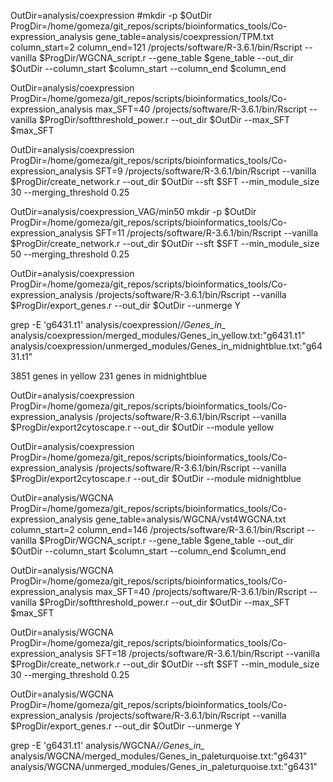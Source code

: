 OutDir=analysis/coexpression
#mkdir -p $OutDir
ProgDir=/home/gomeza/git_repos/scripts/bioinformatics_tools/Co-expression_analysis
gene_table=analysis/coexpression/TPM.txt
column_start=2
column_end=121
/projects/software/R-3.6.1/bin/Rscript --vanilla $ProgDir/WGCNA_script.r --gene_table $gene_table --out_dir $OutDir --column_start $column_start --column_end $column_end



OutDir=analysis/coexpression
ProgDir=/home/gomeza/git_repos/scripts/bioinformatics_tools/Co-expression_analysis
max_SFT=40
/projects/software/R-3.6.1/bin/Rscript --vanilla $ProgDir/softthreshold_power.r --out_dir $OutDir --max_SFT $max_SFT


OutDir=analysis/coexpression
ProgDir=/home/gomeza/git_repos/scripts/bioinformatics_tools/Co-expression_analysis
SFT=9
/projects/software/R-3.6.1/bin/Rscript --vanilla $ProgDir/create_network.r --out_dir $OutDir --sft $SFT --min_module_size 30 --merging_threshold 0.25


OutDir=analysis/coexpression_VAG/min50
mkdir -p $OutDir
ProgDir=/home/gomeza/git_repos/scripts/bioinformatics_tools/Co-expression_analysis
SFT=11
/projects/software/R-3.6.1/bin/Rscript --vanilla $ProgDir/create_network.r --out_dir $OutDir --sft $SFT --min_module_size 50 --merging_threshold 0.25


OutDir=analysis/coexpression
ProgDir=/home/gomeza/git_repos/scripts/bioinformatics_tools/Co-expression_analysis
/projects/software/R-3.6.1/bin/Rscript --vanilla $ProgDir/export_genes.r --out_dir $OutDir --unmerge Y

grep -E 'g6431.t1' analysis/coexpression/*/Genes_in_*
analysis/coexpression/merged_modules/Genes_in_yellow.txt:"g6431.t1"
analysis/coexpression/unmerged_modules/Genes_in_midnightblue.txt:"g6431.t1"

3851 genes in yellow
231 genes in midnightblue

OutDir=analysis/coexpression
ProgDir=/home/gomeza/git_repos/scripts/bioinformatics_tools/Co-expression_analysis
/projects/software/R-3.6.1/bin/Rscript --vanilla $ProgDir/export2cytoscape.r --out_dir $OutDir --module yellow

OutDir=analysis/coexpression
ProgDir=/home/gomeza/git_repos/scripts/bioinformatics_tools/Co-expression_analysis
/projects/software/R-3.6.1/bin/Rscript --vanilla $ProgDir/export2cytoscape.r --out_dir $OutDir --module midnightblue





OutDir=analysis/WGCNA
ProgDir=/home/gomeza/git_repos/scripts/bioinformatics_tools/Co-expression_analysis
gene_table=analysis/WGCNA/vst4WGCNA.txt
column_start=2
column_end=146
/projects/software/R-3.6.1/bin/Rscript --vanilla $ProgDir/WGCNA_script.r --gene_table $gene_table --out_dir $OutDir --column_start $column_start --column_end $column_end

OutDir=analysis/WGCNA
ProgDir=/home/gomeza/git_repos/scripts/bioinformatics_tools/Co-expression_analysis
max_SFT=40
/projects/software/R-3.6.1/bin/Rscript --vanilla $ProgDir/softthreshold_power.r --out_dir $OutDir --max_SFT $max_SFT


OutDir=analysis/WGCNA
ProgDir=/home/gomeza/git_repos/scripts/bioinformatics_tools/Co-expression_analysis
SFT=18
/projects/software/R-3.6.1/bin/Rscript --vanilla $ProgDir/create_network.r --out_dir $OutDir --sft $SFT --min_module_size 30 --merging_threshold 0.25


OutDir=analysis/WGCNA
ProgDir=/home/gomeza/git_repos/scripts/bioinformatics_tools/Co-expression_analysis
/projects/software/R-3.6.1/bin/Rscript --vanilla $ProgDir/export_genes.r --out_dir $OutDir --unmerge Y

grep -E 'g6431.t1' analysis/WGCNA/*/Genes_in_*
analysis/WGCNA/merged_modules/Genes_in_paleturquoise.txt:"g6431"
analysis/WGCNA/unmerged_modules/Genes_in_paleturquoise.txt:"g6431"



